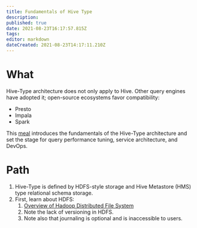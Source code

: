 ```yaml
---
title: Fundamentals of Hive Type
description: 
published: true
date: 2021-08-23T16:17:57.815Z
tags: 
editor: markdown
dateCreated: 2021-08-23T14:17:11.210Z
---
```


# What
Hive-Type architecture does not only apply to Hive. Other query engines have adopted it; open-source ecosystems favor compatibility:
- Presto
- Impala
- Spark

This [meal](/training/qram/meals) introduces the fundamentals of the Hive-Type architecture and set the stage for query performance tuning, service architecture, and DevOps.

# Path
1. Hive-Type is defined by HDFS-style storage and Hive Metastore (HMS) type relational schema storage.
2. First, learn about HDFS:
   1. [Overview of Hadoop Distributed File System](/training/qram/dishes/overview_of_hdfs)
   2. Note the lack of versioning in HDFS.
   3. Note also that journaling is optional and is inaccessible to users.
